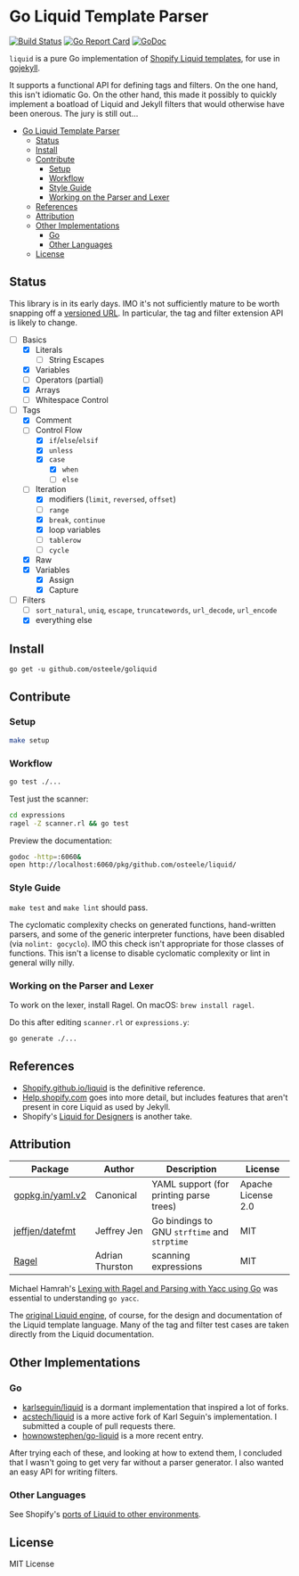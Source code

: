 # Go Liquid Template Parser
[![Build Status](https://travis-ci.org/osteele/liquid.svg?branch=master)](https://travis-ci.org/osteele/liquid)
[![Go Report Card](https://goreportcard.com/badge/github.com/osteele/liquid)](https://goreportcard.com/report/github.com/osteele/liquid)
[![GoDoc](https://godoc.org/github.com/osteele/liquid?status.svg)](http://godoc.org/github.com/osteele/liquid)

`liquid` is a pure Go implementation of [Shopify Liquid templates](https://shopify.github.io/liquid), for use in [gojekyll](https://github.com/osteele/gojekyll).

It supports a functional API for defining tags and filters. On the one hand, this isn't idiomatic Go. On the other hand, this made it possibly to quickly implement a boatload of Liquid and Jekyll filters that would otherwise have been onerous. The jury is still out…

<!-- TOC -->

- [Go Liquid Template Parser](#go-liquid-template-parser)
    - [Status](#status)
    - [Install](#install)
    - [Contribute](#contribute)
        - [Setup](#setup)
        - [Workflow](#workflow)
        - [Style Guide](#style-guide)
        - [Working on the Parser and Lexer](#working-on-the-parser-and-lexer)
    - [References](#references)
    - [Attribution](#attribution)
    - [Other Implementations](#other-implementations)
        - [Go](#go)
        - [Other Languages](#other-languages)
    - [License](#license)

<!-- /TOC -->

## Status

This library is in its early days. IMO it's not sufficiently mature to be worth snapping off a [versioned URL](http://labix.org/gopkg.in). In particular, the tag and filter extension API is likely to change.

- [ ] Basics
  - [x] Literals
    - [ ] String Escapes
  - [x] Variables
  - [ ] Operators (partial)
  - [x] Arrays
  - [ ] Whitespace Control
- [ ] Tags
  - [x] Comment
  - [ ] Control Flow
    - [x] `if`/`else`/`elsif`
    - [x] `unless`
    - [x] `case`
      - [x] `when`
      - [ ] `else`
  - [ ] Iteration
      - [x] modifiers (`limit`, `reversed`, `offset`)
      - [ ] `range`
      - [x] `break`, `continue`
      - [x] loop variables
      - [ ] `tablerow`
      - [ ] `cycle`
  - [x] Raw
  - [x] Variables
    - [x] Assign
    - [x] Capture
- [ ] Filters
  - [ ] `sort_natural`, `uniq`, `escape`, `truncatewords`, `url_decode`, `url_encode`
  - [x] everything else

## Install

`go get -u github.com/osteele/goliquid`

## Contribute

### Setup

```bash
make setup
```

### Workflow

```bash
go test ./...
```

Test just the scanner:

```bash
cd expressions
ragel -Z scanner.rl && go test
```

Preview the documentation:

```bash
godoc -http=:6060&
open http://localhost:6060/pkg/github.com/osteele/liquid/
```

### Style Guide

`make test` and `make lint` should pass.

The cyclomatic complexity checks on generated functions, hand-written parsers, and some of the generic interpreter functions, have been disabled (via `nolint: gocyclo`). IMO this check isn't appropriate for those classes of functions. This isn't a license to disable cyclomatic complexity or lint in general willy nilly.

### Working on the Parser and Lexer

To work on the lexer, install Ragel. On macOS: `brew install ragel`.

Do this after editing `scanner.rl` or `expressions.y`:

```bash
go generate ./...
```

## References

* [Shopify.github.io/liquid](https://shopify.github.io/liquid) is the definitive reference.
* [Help.shopify.com](https://help.shopify.com/themes/liquid) goes into more detail, but includes features that aren't present in core Liquid as used by Jekyll.
* Shopify's [Liquid for Designers](https://github.com/Shopify/liquid/wiki/Liquid-for-Designers) is another take.


## Attribution

| Package                                               | Author          | Description                                  | License            |
|-------------------------------------------------------|-----------------|----------------------------------------------|--------------------|
| [gopkg.in/yaml.v2](https://github.com/go-yaml/yaml)   | Canonical       | YAML support (for printing parse trees)      | Apache License 2.0 |
| [jeffjen/datefmt](https://github.com/jeffjen/datefmt) | Jeffrey Jen     | Go bindings to GNU `strftime` and `strptime` | MIT                |
| [Ragel](http://www.colm.net/open-source/ragel/)       | Adrian Thurston | scanning expressions                         | MIT                |

Michael Hamrah's [Lexing with Ragel and Parsing with Yacc using Go](https://medium.com/@mhamrah/lexing-with-ragel-and-parsing-with-yacc-using-go-81e50475f88f) was essential to understanding `go yacc`.

The [original Liquid engine](https://shopify.github.io/liquid), of course, for the design and documentation of the Liquid template language. Many of the tag and filter test cases are taken directly from the Liquid documentation.

## Other Implementations

### Go

* [karlseguin/liquid](https://github.com/karlseguin/liquid) is a dormant implementation that inspired a lot of forks.
* [acstech/liquid](https://github.com/acstech/liquid) is a more active fork of Karl Seguin's implementation. I submitted a couple of pull requests there.
* [hownowstephen/go-liquid](https://github.com/hownowstephen/go-liquid) is a more recent entry.

After trying each of these, and looking at how to extend them, I concluded that I wasn't going to get very far without a parser generator. I also wanted an easy API for writing filters.

### Other Languages

 See Shopify's [ports of Liquid to other environments](https://github.com/Shopify/liquid/wiki/Ports-of-Liquid-to-other-environments).

## License

MIT License

